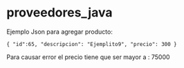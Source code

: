 # proveedores_java

Ejemplo Json para agregar producto: 

`{
"id":65,
"descripcion": "Ejemplito9",
"precio": 300
}`

Para causar error el precio tiene que ser mayor a : 75000